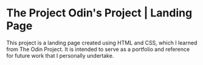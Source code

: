 # The Project Odin's Project | Landing Page

This project is a landing page created using HTML and CSS, which I learned from The Odin Project. It is intended to serve as a portfolio and reference for future work that I personally undertake.